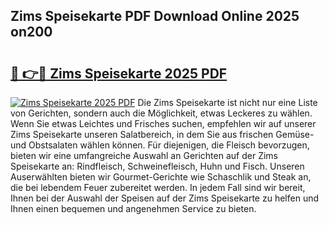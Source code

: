 ## Zims Speisekarte PDF Download Online 2025 on200

# <h2><a href="http://gc77fx.nevu.top/?p=Zims+Speisekarte">🔗 👉🔴 Zims Speisekarte 2025 PDF</a></h2>

[![Zims Speisekarte 2025 PDF](https://i.imgur.com/dBaPXMq.png)](http://gc77fx.nevu.top/?p=Zims+Speisekarte)
Die Zims Speisekarte ist nicht nur eine Liste von Gerichten, sondern auch die Möglichkeit, etwas Leckeres zu wählen. Wenn Sie etwas Leichtes und Frisches suchen, empfehlen wir auf unserer Zims Speisekarte unseren Salatbereich, in dem Sie aus frischen Gemüse- und Obstsalaten wählen können. Für diejenigen, die Fleisch bevorzugen, bieten wir eine umfangreiche Auswahl an Gerichten auf der Zims Speisekarte an: Rindfleisch, Schweinefleisch, Huhn und Fisch. Unseren Auserwählten bieten wir Gourmet-Gerichte wie Schaschlik und Steak an, die bei lebendem Feuer zubereitet werden. In jedem Fall sind wir bereit, Ihnen bei der Auswahl der Speisen auf der Zims Speisekarte zu helfen und Ihnen einen bequemen und angenehmen Service zu bieten.
